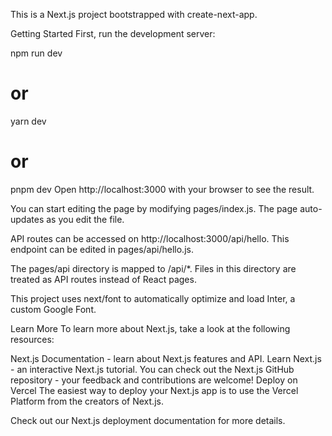 This is a Next.js project bootstrapped with create-next-app.

Getting Started
First, run the development server:

npm run dev
# or
yarn dev
# or
pnpm dev
Open http://localhost:3000 with your browser to see the result.

You can start editing the page by modifying pages/index.js. The page auto-updates as you edit the file.

API routes can be accessed on http://localhost:3000/api/hello. This endpoint can be edited in pages/api/hello.js.

The pages/api directory is mapped to /api/*. Files in this directory are treated as API routes instead of React pages.

This project uses next/font to automatically optimize and load Inter, a custom Google Font.

Learn More
To learn more about Next.js, take a look at the following resources:

Next.js Documentation - learn about Next.js features and API.
Learn Next.js - an interactive Next.js tutorial.
You can check out the Next.js GitHub repository - your feedback and contributions are welcome!
Deploy on Vercel
The easiest way to deploy your Next.js app is to use the Vercel Platform from the creators of Next.js.

Check out our Next.js deployment documentation for more details.
